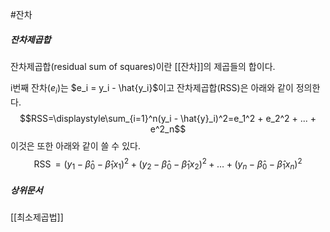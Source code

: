 #잔차
##### 잔차제곱합
잔차제곱합(residual sum of squares)이란 [[잔차]]의 제곱들의 합이다.

i번째 잔차($e_i$)는 $e_i = y_i - \hat{y_i}$이고 잔차제곱합(RSS)은 아래와 같이 정의한다.
$$RSS=\displaystyle\sum_{i=1}^n(y_i - \hat{y}_i)^2=e_1^2 + e_2^2 + ... + e^2_n$$
이것은 또한 아래와 같이 쓸 수 있다.
$$\operatorname{RSS}=\left(y_1-\hat{\beta}_0-\hat{\beta}_1 x_1\right)^2+\left(y_2-\hat{\beta}_0-\hat{\beta}_1 x_2\right)^2+\ldots+\left(y_n-\hat{\beta}_0-\hat{\beta}_1 x_n\right)^2$$

##### 상위문서
[[최소제곱법]]